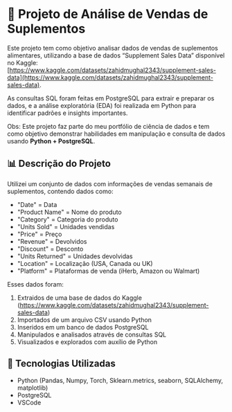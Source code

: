 # 💊 Projeto de Análise de Vendas de Suplementos

Este projeto tem como objetivo analisar dados de vendas de suplementos alimentares, utilizando a base de dados “Supplement Sales Data” disponível no Kaggle:[https://www.kaggle.com/datasets/zahidmughal2343/supplement-sales-data](https://www.kaggle.com/datasets/zahidmughal2343/supplement-sales-data).

As consultas SQL foram feitas em PostgreSQL para extrair e preparar os dados, e a análise exploratória (EDA) foi realizada em Python para identificar padrões e insights importantes.

Obs: Este projeto faz parte do meu portfólio de ciência de dados e tem como objetivo demonstrar habilidades em manipulação e consulta de dados usando **Python + PostgreSQL**.

## 📊 Descrição do Projeto

Utilizei um conjunto de dados com informações de vendas semanais de suplementos, contendo dados como:

- "Date" = Data
- "Product Name" = Nome do produto 
- "Category" = Categoria do produto
- "Units Sold" = Unidades vendidas
- "Price" = Preço
- "Revenue" = Devolvidos
- "Discount" = Desconto
- "Units Returned" = Unidades devolvidas
- "Location" = Localização (USA, Canada ou UK)
- "Platform" = Plataformas de venda (iHerb, Amazon ou Walmart)

Esses dados foram:

1. Extraidos de uma base de dados do Kaggle (https://www.kaggle.com/datasets/zahidmughal2343/supplement-sales-data)
2. Importados de um arquivo CSV usando Python
3. Inseridos em um banco de dados PostgreSQL
4. Manipulados e analisados através de consultas SQL
5. Visualizados e explorados com auxílio de Python

## 🔧 Tecnologias Utilizadas

- Python (Pandas, Numpy, Torch, Sklearn.metrics, seaborn, SQLAlchemy, matplotlib)
- PostgreSQL
- VSCode
